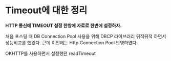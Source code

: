 # Timeout에 대한 정리

**HTTP 통신에 TIMEOUT 설정 한방에 자료로 한번에 설정하자.**
<!--more-->
 처음 포스팅 때 DB Connection Pool 사용을 위해 DBCP 라이브러리 뒤적뒤적 하면서 성능비교를 했었다. 근데 이번에는 Http Connection Pool 반영하였다. 

 OKHTTP를 사용하면서 설정했던 
 readTimeout
 


